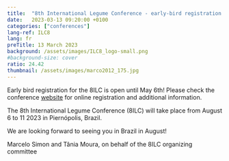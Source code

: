 ```yaml
---
title:  "8th International Legume Conference - early-bird registration until May 6th"
date:   2023-03-13 09:20:00 +0100
categories: ["conferences"]
lang-ref: ILC8
lang: fr
preTitle: 13 March 2023
background: /assets/images/ILC8_logo-small.png
#background-size: cover
ratio: 24.42
thumbnail: /assets/images/marco2012_175.jpg
---
```


Early bird registration for the 8ILC is open until May 6th! Please check the conference [website](https://www.8ilc.com/) for online registration and additional information.

The 8th International Legume Conference (8ILC) will take place from August 6 to 11 2023 in Piernópolis, Brazil.

We are looking forward to seeing you in Brazil in August!

Marcelo Simon and Tânia Moura, on behalf of the 8ILC organizing committee
